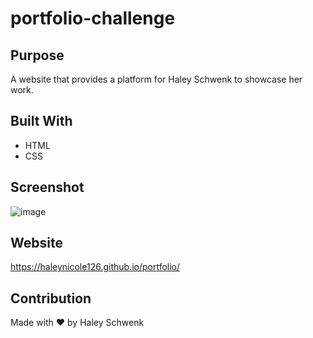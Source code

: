 # portfolio-challenge

## Purpose
A website that provides a platform for Haley Schwenk to showcase her work.  

## Built With
* HTML
* CSS

## Screenshot
![image](https://user-images.githubusercontent.com/94570754/147434516-a91a3946-006a-427f-b932-9bb3d737aab7.png)



## Website
https://haleynicole126.github.io/portfolio/

## Contribution
Made with ❤️ by Haley Schwenk
